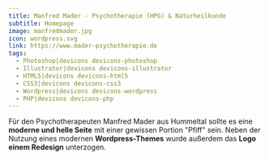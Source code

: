 ```yaml
---
title: Manfred Mader - Psychotherapie (HPG) & Naturheilkunde
subtitle: Homepage
image: manfredmader.jpg
icon: wordpress.svg
link: https://www.mader-psychotherapie.de
tags:
  - Photoshop|devicons devicons-photoshop
  - Illustrator|devicons devicons-illustrator
  - HTML5|devicons devicons-html5
  - CSS3|devicons devicons-css3
  - Wordpress|devicons devicons-wordpress
  - PHP|devicons devicons-php
---
```


Für den Psychotherapeuten Manfred Mader aus Hummeltal sollte es eine **moderne und helle Seite** mit einer gewissen Portion "Pfiff" sein. Neben der Nutzung eines modernen **Wordpress-Themes** wurde außerdem das **Logo einem Redesign** unterzogen.
